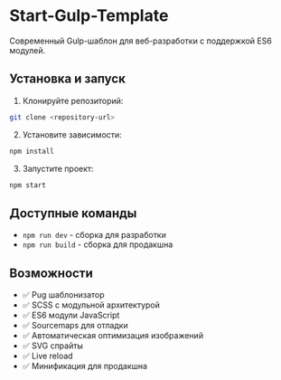 # Start-Gulp-Template

Современный Gulp-шаблон для веб-разработки с поддержкой ES6 модулей.

## Установка и запуск

1. Клонируйте репозиторий:

```bash
git clone <repository-url>
```

2. Установите зависимости:

```bash
npm install
```

3. Запустите проект:

```bash
npm start
```

## Доступные команды

- `npm run dev` - сборка для разработки
- `npm run build` - сборка для продакшна

## Возможности

- ✅ Pug шаблонизатор
- ✅ SCSS с модульной архитектурой
- ✅ ES6 модули JavaScript
- ✅ Sourcemaps для отладки
- ✅ Автоматическая оптимизация изображений
- ✅ SVG спрайты
- ✅ Live reload
- ✅ Минификация для продакшна
